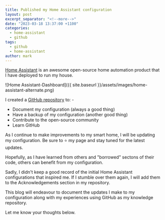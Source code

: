 ```yaml
---
title: Published my Home Assistant configuration
layout: post
excerpt_separator: "<!--more-->"
date: "2023-03-18 13:37:00 +1100"
categories:
  - home-assistant
  - github
tags:
  - github
  - home-assistant
author: mark
---
```


[Home Assistant](https://home-assistant.io) is an awesome open-source home automation product that I have deployed to run my house.

<!--more-->

![Home Assistant-Dashboard]({{ site.baseurl }}/assets/images/home-assistant-alternate.png)

I created a [GitHub repository](https://github.com/nzrunner/home-assistant) to: -

- Document my configuration (always a good thing)
- Have a backup of my configuration (another good thing)
- Contribute to the open-source community
- Learn GitHub

As I continue to make improvements to my smart home, I will be updating my configuration. Be sure to ⭐ my page and stay tuned for the latest updates.

Hopefully, as I have learned from others and "borrowed" sectons of their code, others can benefit from my configuration.

Sadly, I didn't keep a good record of the initial Home Assistant configurations that inspired me. If I stumble over them again, I will add them to the Acknowledgements section in my repository.

This blog will endeavour to document the updates I make to my configuration along with my experiences using GitHub as my knowledge repository.

Let me know your thoughts below.
